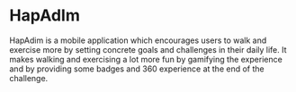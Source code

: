 # HapAdIm
HapAdim is a mobile application which encourages users to walk and exercise more by setting concrete goals and challenges in 
their daily life. It makes walking and exercising a lot more fun by gamifying the experience and by providing some badges and 360 experience at the end of the challenge.
